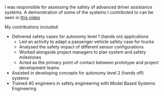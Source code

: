 I was responsible for assessing the safety of advanced driver assistance systems. A demonstration of some of the systems I contributed to can be seen in [this video](https://www.youtube.com/watch?v=GLdKrCWDaAg)

My contributions included:
- Delivered safety cases for autonomy level 1 (hands on) applications
	- Led an activity to adapt a passenger vehicle safety case for trucks
	- Analysed the safety impact of different sensor configurations
	- Worked alongside project managers to plan system and safety milestones
	- Acted as the primary point of contact between prototype and project development teams
- Assisted in developing concepts for autonomy level 2 (hands off) systems
- Trained 40 engineers in safety engineering with Model Based Systems Engineering